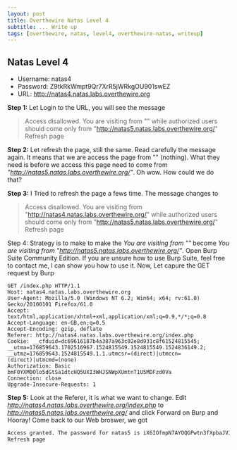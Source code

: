 ```yaml
---
layout: post
title: Overthewire Natas Level 4
subtitle: ... Write up
tags: [overthewire, natas, level4, overthewire-natas, writeup]
---
```


## Natas Level 4
* Username: natas4
* Password: Z9tkRkWmpt9Qr7XrR5jWRkgOU901swEZ
* URL:      http://natas4.natas.labs.overthewire.org


**Step 1:** Let Login to the URL, you will see the message
> Access disallowed. You are visiting from "" while authorized users should come only from "http://natas5.natas.labs.overthewire.org/" Refresh page

**Step 2:** Let refresh the page, still the same. Read carefully the message again. It means that we are access the page from "" (nothing). What they need is before we access this page need to come from _"http://natas5.natas.labs.overthewire.org/"_. Oh wow. How could we do that?

**Step 3:** I Tried to refresh the page a fews time. The message changes to
> Access disallowed. You are visiting from "http://natas4.natas.labs.overthewire.org/" while authorized users should come only from "http://natas5.natas.labs.overthewire.org/" Refresh page

Step 4: Strategy is to make to make the _You are visiting from ""_ become _You are visiting from "http://natas5.natas.labs.overthewire.org/"_. Open Burp Suite Community Edition. If you are unsure how to use Burp Suite, feel free to contact me, I can show you how to use it. Now, Let capure the GET request by Burp
```
GET /index.php HTTP/1.1
Host: natas4.natas.labs.overthewire.org
User-Agent: Mozilla/5.0 (Windows NT 6.2; Win64; x64; rv:61.0) Gecko/20100101 Firefox/61.0
Accept: text/html,application/xhtml+xml,application/xml;q=0.9,*/*;q=0.8
Accept-Language: en-GB,en;q=0.5
Accept-Encoding: gzip, deflate
Referer: http://natas4.natas.labs.overthewire.org/index.php
Cookie: __cfduid=dc69616187b4a387a963c02e8d931c8f61524815545; __utma=176859643.1702516967.1524815549.1524815549.1524836149.2; __utmz=176859643.1524815549.1.1.utmcsr=(direct)|utmccn=(direct)|utmcmd=(none)
Authorization: Basic bmF0YXM0Olo5dGtSa1dtcHQ5UXI3WHJSNWpXUmtnT1U5MDFzd0Va
Connection: close
Upgrade-Insecure-Requests: 1
```

**Step 5:** Look at the Referer, it is what we want to change. Edit _http://natas4.natas.labs.overthewire.org/index.php_ to _http://natas5.natas.labs.overthewire.org/_ and click Forward on Burp and Hooray! Come back to our Web broswer, we got
```html
Access granted. The password for natas5 is iX6IOfmpN7AYOQGPwtn3fXpbaJVJcHfq
Refresh page
```
